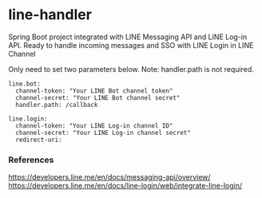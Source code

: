 # line-handler
Spring Boot project integrated with LINE Messaging API and LINE Log-in API. Ready to handle incoming messages and SSO with LINE Login in LINE Channel

Only need to set two parameters below. Note: handler.path is not required.

```
line.bot:
  channel-token: "Your LINE Bot channel token"
  channel-secret: "Your LINE Bot channel secret"
  handler.path: /callback
  
line.login:
  channel-token: "Your LINE Log-in channel ID"
  channel-secret: "Your LINE Log-in channel secret"
  redirect-uri: 
```

### References
https://developers.line.me/en/docs/messaging-api/overview/  
https://developers.line.me/en/docs/line-login/web/integrate-line-login/
